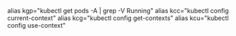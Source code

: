  
alias kgp="kubectl get pods -A | grep -V Running"
alias kcc="kubectl config current-context"
alias kcg="kubectl config get-contexts"
alias kcu="kubectl config use-context"


